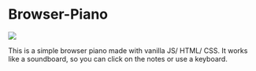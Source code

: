 # Browser-Piano

![](https://media3.giphy.com/media/Igvy2Lvv9mCAd0qdd4/giphy.gif)

This is a simple browser piano made with vanilla JS/ HTML/ CSS. 
It works like a soundboard, so you can click on the notes or use a keyboard.

